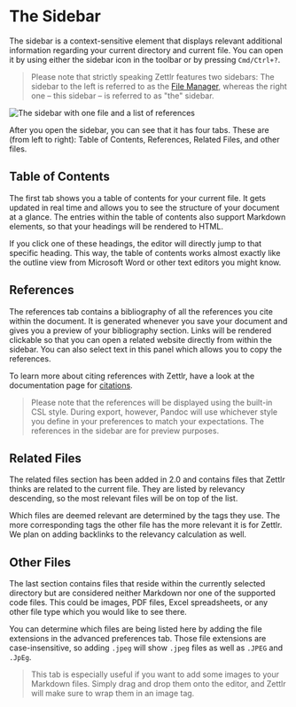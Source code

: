 # The Sidebar

The sidebar is a context-sensitive element that displays relevant additional information regarding your current directory and current file. You can open it by using either the sidebar icon in the toolbar or by pressing `Cmd/Ctrl+?`.

> Please note that strictly speaking Zettlr features two sidebars: The sidebar to the left is referred to as the [File Manager](file-manager.md), whereas the right one – this sidebar – is referred to as "the" sidebar.

![The sidebar with one file and a list of references](../img/attachment_sidebar.png)

After you open the sidebar, you can see that it has four tabs. These are (from left to right): Table of Contents, References, Related Files, and other files.

## Table of Contents

The first tab shows you a table of contents for your current file. It gets updated in real time and allows you to see the structure of your document at a glance. The entries within the table of contents also support Markdown elements, so that your headings will be rendered to HTML.

If you click one of these headings, the editor will directly jump to that specific heading. This way, the table of contents works almost exactly like the outline view from Microsoft Word or other text editors you might know.

## References

The references tab contains a bibliography of all the references you cite within the document. It is generated whenever you save your document and gives you a preview of your bibliography section. Links will be rendered clickable so that you can open a related website directly from within the sidebar. You can also select text in this panel which allows you to copy the references.

To learn more about citing references with Zettlr, have a look at the documentation page for [citations](../academic/citations.md).

> Please note that the references will be displayed using the built-in CSL style. During export, however, Pandoc will use whichever style you define in your preferences to match your expectations. The references in the sidebar are for preview purposes.

## Related Files

The related files section has been added in 2.0 and contains files that Zettlr thinks are related to the current file. They are listed by relevancy descending, so the most relevant files will be on top of the list.

Which files are deemed relevant are determined by the tags they use. The more corresponding tags the other file has the more relevant it is for Zettlr. We plan on adding backlinks to the relevancy calculation as well. <!-- TODO: Fix this part as soon as it's implemented! -->

## Other Files

The last section contains files that reside within the currently selected directory but are considered neither Markdown nor one of the supported code files. This could be images, PDF files, Excel spreadsheets, or any other file type which you would like to see there.

You can determine which files are being listed here by adding the file extensions in the advanced preferences tab. Those file extensions are case-insensitive, so adding `.jpeg` will show `.jpeg` files as well as `.JPEG` and `.JpEg`.

> This tab is especially useful if you want to add some images to your Markdown files. Simply drag and drop them onto the editor, and Zettlr will make sure to wrap them in an image tag.
